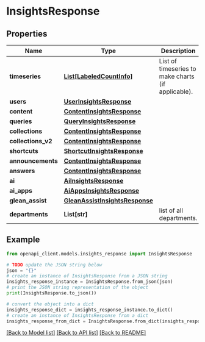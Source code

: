 # InsightsResponse


## Properties

Name | Type | Description | Notes
------------ | ------------- | ------------- | -------------
**timeseries** | [**List[LabeledCountInfo]**](LabeledCountInfo.md) | List of timeseries to make charts (if applicable). | [optional] 
**users** | [**UserInsightsResponse**](UserInsightsResponse.md) |  | [optional] 
**content** | [**ContentInsightsResponse**](ContentInsightsResponse.md) |  | [optional] 
**queries** | [**QueryInsightsResponse**](QueryInsightsResponse.md) |  | [optional] 
**collections** | [**ContentInsightsResponse**](ContentInsightsResponse.md) |  | [optional] 
**collections_v2** | [**ContentInsightsResponse**](ContentInsightsResponse.md) |  | [optional] 
**shortcuts** | [**ShortcutInsightsResponse**](ShortcutInsightsResponse.md) |  | [optional] 
**announcements** | [**ContentInsightsResponse**](ContentInsightsResponse.md) |  | [optional] 
**answers** | [**ContentInsightsResponse**](ContentInsightsResponse.md) |  | [optional] 
**ai** | [**AiInsightsResponse**](AiInsightsResponse.md) |  | [optional] 
**ai_apps** | [**AiAppsInsightsResponse**](AiAppsInsightsResponse.md) |  | [optional] 
**glean_assist** | [**GleanAssistInsightsResponse**](GleanAssistInsightsResponse.md) |  | [optional] 
**departments** | **List[str]** | list of all departments. | [optional] 

## Example

```python
from openapi_client.models.insights_response import InsightsResponse

# TODO update the JSON string below
json = "{}"
# create an instance of InsightsResponse from a JSON string
insights_response_instance = InsightsResponse.from_json(json)
# print the JSON string representation of the object
print(InsightsResponse.to_json())

# convert the object into a dict
insights_response_dict = insights_response_instance.to_dict()
# create an instance of InsightsResponse from a dict
insights_response_from_dict = InsightsResponse.from_dict(insights_response_dict)
```
[[Back to Model list]](../README.md#documentation-for-models) [[Back to API list]](../README.md#documentation-for-api-endpoints) [[Back to README]](../README.md)


